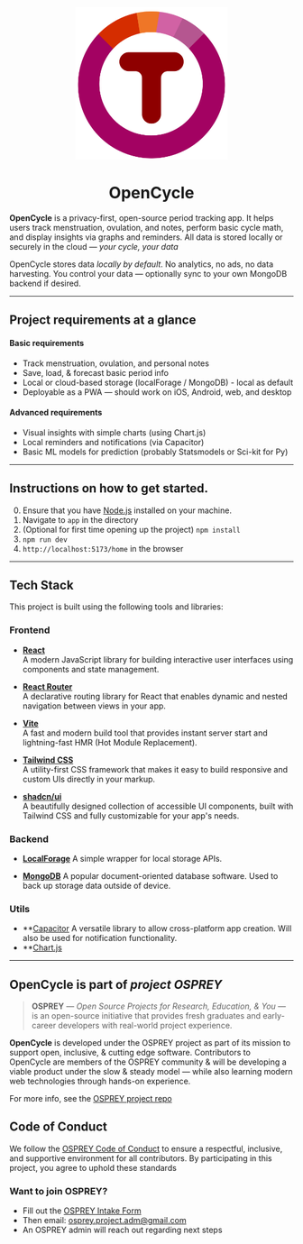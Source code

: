 <div align="center">

<a href="https://github.com/almsam/Open-Cycle">
  <img src="logo/period logo.png" alt="Logo" width="270" height="270">
</a>

<h1 align="center">OpenCycle</h1>

</div>

**OpenCycle** is a privacy-first, open-source period tracking app. It helps users track menstruation, ovulation, and notes, perform basic cycle math, and display insights via graphs and reminders. All data is stored locally or securely in the cloud — *your cycle, your data*

OpenCycle stores data *locally by default*. No analytics, no ads, no data harvesting. You control your data — optionally sync to your own MongoDB backend if desired.

---

## Project requirements at a glance

#### Basic requirements

- Track menstruation, ovulation, and personal notes
- Save, load, & forecast basic period info
- Local or cloud-based storage (localForage / MongoDB) - local as default
- Deployable as a PWA — should work on iOS, Android, web, and desktop

#### Advanced requirements

- Visual insights with simple charts (using Chart.js)
- Local reminders and notifications (via Capacitor)
- Basic ML models for prediction (probably Statsmodels or Sci-kit for Py)

---

## Instructions on how to get started.

0. Ensure that you have [Node.js](https://nodejs.org/en/download/current) installed on your machine.
1. Navigate to ``app`` in the directory
2. (Optional for first time opening up the project) ``npm install``
3. ``npm run dev``
4. ``http://localhost:5173/home`` in the browser
---

## Tech Stack

This project is built using the following tools and libraries:

### Frontend

- **[React](https://react.dev/)**  
  A modern JavaScript library for building interactive user interfaces using components and state management.

- **[React Router](https://reactrouter.com/)**  
  A declarative routing library for React that enables dynamic and nested navigation between views in your app.

- **[Vite](https://vite.dev/)**  
  A fast and modern build tool that provides instant server start and lightning-fast HMR (Hot Module Replacement).

- **[Tailwind CSS](https://tailwindcss.com/)**  
  A utility-first CSS framework that makes it easy to build responsive and custom UIs directly in your markup.

- **[shadcn/ui](https://ui.shadcn.com/)**  
  A beautifully designed collection of accessible UI components, built with Tailwind CSS and fully customizable for your app's needs.

### Backend

- **[LocalForage](https://github.com/localForage/localForage)**
  A simple wrapper for local storage APIs.

- **[MongoDB](https://www.mongodb.com/)**
  A popular document-oriented database software. Used to back up storage data outside of device.

### Utils

- **[Capacitor](https://capacitorjs.com/)
  A versatile library to allow cross-platform app creation. Will also be used for notification functionality.
- **[Chart.js](https://www.chartjs.org/)

---

## OpenCycle is part of ***project OSPREY***

> **OSPREY** — *Open Source Projects for Research, Education, & You* — is an open-source initiative that provides fresh graduates and early-career developers with real-world project experience.

**OpenCycle** is developed under the OSPREY project as part of its mission to support open, inclusive, & cutting edge software. Contributors to OpenCycle are members of the OSPREY community & will be developing a viable product under the slow & steady model — while also learning modern web technologies through hands-on experience.

For more info, see the [OSPREY project repo](https://github.com/almsam/OSPREY)

## Code of Conduct

We follow the [OSPREY Code of Conduct](https://github.com/almsam/OSPREY/tree/main?tab=coc-ov-file) to ensure a respectful, inclusive, and supportive environment for all contributors. By participating in this project, you agree to uphold these standards

### Want to join OSPREY?
- Fill out the [OSPREY Intake Form](https://forms.gle/7pdDQtkV4XDXB1TE9)
- Then email: [osprey.project.adm@gmail.com](sprey.project.adm@gmail.com)
- An OSPREY admin will reach out regarding next steps

